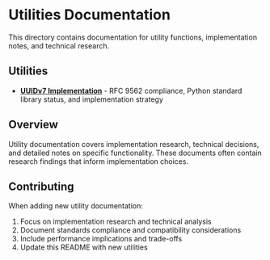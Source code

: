 # Utilities Documentation

This directory contains documentation for utility functions, implementation notes, and technical research.

## Utilities

- **[UUIDv7 Implementation](UUIDv7.md)** - RFC 9562 compliance, Python standard library status, and implementation strategy

## Overview

Utility documentation covers implementation research, technical decisions, and detailed notes on specific functionality. These documents often contain research findings that inform implementation choices.

## Contributing

When adding new utility documentation:
1. Focus on implementation research and technical analysis
2. Document standards compliance and compatibility considerations
3. Include performance implications and trade-offs
4. Update this README with new utilities